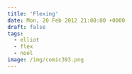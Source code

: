 ```yaml
---
title: 'Flexing'
date: Mon, 20 Feb 2012 21:00:00 +0000
draft: false
tags:
  - elliot
  - flex
  - noel
image: /img/comic393.png
---
```


